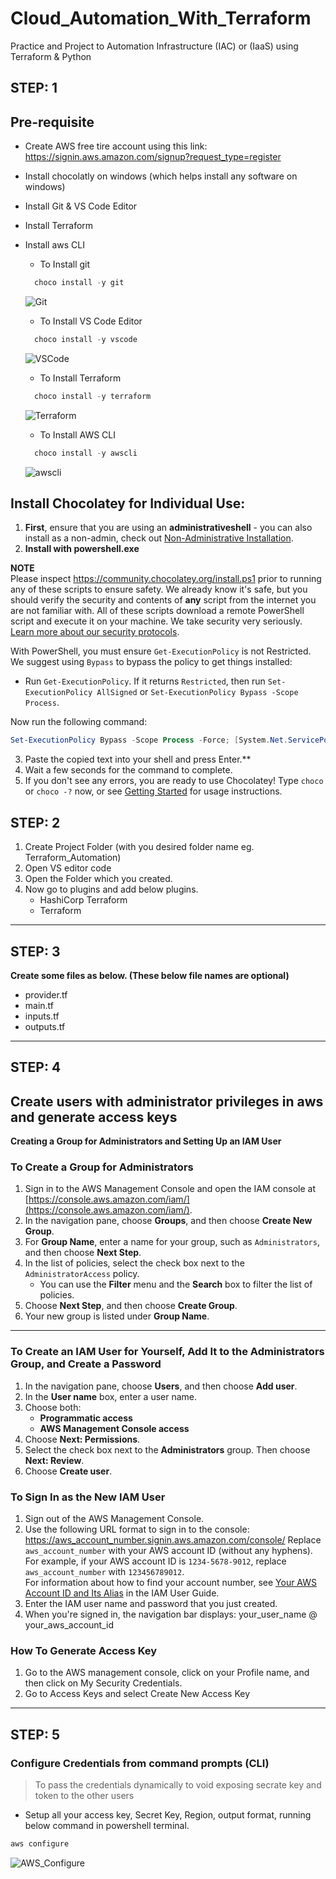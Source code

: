 # Cloud_Automation_With_Terraform #
Practice and Project to Automation Infrastructure (IAC) or (IaaS) using Terraform &amp; Python

## STEP: 1 ##
## Pre-requisite ##
- Create AWS free tire account using this link: https://signin.aws.amazon.com/signup?request_type=register
- Install chocolatly on windows (which helps install any software on windows)
- Install Git & VS Code Editor
- Install Terraform
- Install aws CLI
  
  - To Install git
  ```powershell
    choco install -y git 
  ```
  ![Git](https://media.geeksforgeeks.org/wp-content/uploads/20220518201835/Screenshot20220518194605.jpg)
  
  - To Install VS Code Editor
  ```powershell
    choco install -y vscode
  ```
  ![VSCode](https://user-images.githubusercontent.com/30314198/53907920-7b31d180-404e-11e9-9926-58f574357639.png)

  - To Install Terraform
  ```powershell
    choco install -y terraform
  ```
  ![Terraform](https://cdn.hashnode.com/res/hashnode/image/upload/v1643044235298/duS1MkjmN.png)

  - To Install AWS CLI
  ```powershell
    choco install -y awscli
  ```
  ![awscli](https://hands-on.cloud/wp-content/uploads/2023/02/Install-AWS-CLI-Windows-10-1024x668.png)
  
## Install Chocolatey for Individual Use: ##
1. **First**, ensure that you are using an **administrativeshell** - you can also install as a non-admin, check out [Non-Administrative Installation](https://community.chocolatey.org/docs/installation#non-administrative-installation).
2. **Install with powershell.exe**

**NOTE**  
Please inspect https://community.chocolatey.org/install.ps1 prior to running any of these scripts to ensure safety. We already know it's safe, but you should verify the security and contents of **any** script from the internet you are not familiar with. All of these scripts download a remote PowerShell script and execute it on your machine. We take security very seriously. [Learn more about our security protocols](https://community.chocolatey.org/security).

With PowerShell, you must ensure `Get-ExecutionPolicy` is not Restricted. We suggest using `Bypass` to bypass the policy to get things installed:

- Run `Get-ExecutionPolicy`. If it returns `Restricted`, then run `Set-ExecutionPolicy AllSigned` or `Set-ExecutionPolicy Bypass -Scope Process`.

Now run the following command:

  ```powershell
  Set-ExecutionPolicy Bypass -Scope Process -Force; [System.Net.ServicePointManager]::SecurityProtocol = [System.Net.ServicePointManager]::SecurityProtocol -bor 3072; iex ((New-Object System.Net.WebClient).DownloadString('https://community.chocolatey.org/install.ps1'))
  ```
3. Paste the copied text into your shell and press Enter.**
4. Wait a few seconds for the command to complete.
5. If you don't see any errors, you are ready to use Chocolatey! Type `choco` or `choco -?` now, or see [Getting Started](https://community.chocolatey.org/docs/getting-started) for usage instructions.

## STEP: 2 ##
1. Create Project Folder (with you desired folder name eg. Terraform_Automation)
2. Open VS editor code
3. Open the Folder which you created.
4. Now go to plugins and add below plugins.
   - HashiCorp Terraform
   - Terraform
---
## STEP: 3 ##
**Create some files as below. (These below file names are optional)**
  - provider.tf    
  - main.tf         
  - inputs.tf
  - outputs.tf
---
## STEP: 4 ##
## Create users with administrator privileges in aws and generate access keys ###
**Creating a Group for Administrators and Setting Up an IAM User**

### To Create a Group for Administrators ###
1. Sign in to the AWS Management Console and open the IAM console at [https://console.aws.amazon.com/iam/](https://console.aws.amazon.com/iam/).
2. In the navigation pane, choose **Groups**, and then choose **Create New Group**.
3. For **Group Name**, enter a name for your group, such as `Administrators`, and then choose **Next Step**.
4. In the list of policies, select the check box next to the `AdministratorAccess` policy.  
   * You can use the **Filter** menu and the **Search** box to filter the list of policies.
5. Choose **Next Step**, and then choose **Create Group**.
6. Your new group is listed under **Group Name**.

---

### To Create an IAM User for Yourself, Add It to the Administrators Group, and Create a Password ###
1. In the navigation pane, choose **Users**, and then choose **Add user**.
2. In the **User name** box, enter a user name.
3. Choose both:
   - **Programmatic access**
   - **AWS Management Console access**
4. Choose **Next: Permissions**.
5. Select the check box next to the **Administrators** group. Then choose **Next: Review**.
6. Choose **Create user**.

### To Sign In as the New IAM User ###
1. Sign out of the AWS Management Console.
2. Use the following URL format to sign in to the console:
   https://aws_account_number.signin.aws.amazon.com/console/
   Replace `aws_account_number` with your AWS account ID (without any hyphens).  
   For example, if your AWS account ID is `1234-5678-9012`, replace `aws_account_number` with `123456789012`.  
   For information about how to find your account number, see [Your AWS Account ID and Its Alias](https://docs.aws.amazon.com/IAM/latest/UserGuide/console_account_alias.html) in the IAM User Guide.
3. Enter the IAM user name and password that you just created.
4. When you're signed in, the navigation bar displays:
  your_user_name @ your_aws_account_id

### How To Generate Access Key ###
1. Go to the AWS management console, click on your Profile name, and then click on My Security Credentials. 
2. Go to Access Keys and select Create New Access Key
---
## STEP: 5
### Configure Credentials from command prompts (CLI) ###
> To pass the credentials dynamically to void exposing secrate key and token to the other users

- Setup all your access key, Secret Key, Region, output format,  running below command in powershell terminal.

```PowerShell
aws configure
```
  ![AWS_Configure](https://k21academy.com/wp-content/uploads/2021/04/configration-done.png)



